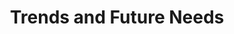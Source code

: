 ---
layout: default
title: Trends and Future Needs
ref: trends
lang: en
status: posted
categories: Work In Progress
permalink: /trends.html
---